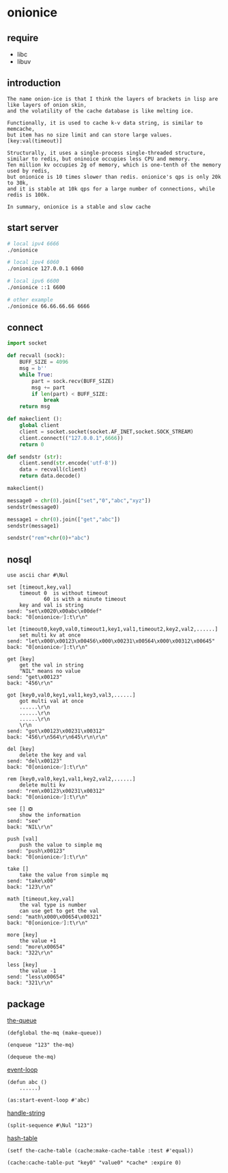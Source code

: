 # onionice

## require

* libc 
* libuv

## introduction
```text
The name onion-ice is that I think the layers of brackets in lisp are like layers of onion skin, 
and the volatility of the cache database is like melting ice. 

Functionally, it is used to cache k-v data string, is similar to memcache, 
but item has no size limit and can store large values. [key:val(timeout)]

Structurally, it uses a single-process single-threaded structure, 
similar to redis, but oninoice occupies less CPU and memory. 
Ten million kv occupies 2g of memory, which is one-tenth of the memory used by redis, 
but onionice is 10 times slower than redis. onionice's qps is only 20k to 30k, 
and it is stable at 10k qps for a large number of connections, while redis is 100k.

In summary, onionice is a stable and slow cache
```
## start server
```bash
# local ipv4 6666
./onionice

# local ipv4 6060
./onionice 127.0.0.1 6060

# local ipv6 6600
./onionice ::1 6600

# other example
./onionice 66.66.66.66 6666
```

## connect
```python
import socket

def recvall (sock):
    BUFF_SIZE = 4096
    msg = b''
    while True:
        part = sock.recv(BUFF_SIZE)
        msg += part
        if len(part) < BUFF_SIZE:
            break
    return msg

def makeclient ():
    global client
    client = socket.socket(socket.AF_INET,socket.SOCK_STREAM)
    client.connect(("127.0.0.1",6666))
    return 0

def sendstr (str):
    client.send(str.encode('utf-8'))
    data = recvall(client)
    return data.decode()

makeclient()

message0 = chr(0).join(["set","0","abc","xyz"])
sendstr(message0)

message1 = chr(0).join(["get","abc"])
sendstr(message1)

sendstr("rem"+chr(0)+"abc")
```

## nosql
```text
use ascii char #\Nul
```
```text
set [timeout,key,val]
    timeout 0  is without timeout   
            60 is with a minute timeout  
    key and val is string
send: "set\x0020\x00abc\x00def"
back: "0[onionice✅]:t\r\n"
```
```text
let [timeout0,key0,val0,timeout1,key1,val1,timeout2,key2,val2,......]
    set multi kv at once
send: "let\x000\x00123\x00456\x000\x00231\x00564\x000\x00312\x00645"
back: "0[onionice✅]:t\r\n"
```
```text
get [key]
    get the val in string
    "NIL" means no value
send: "get\x00123"
back: "456\r\n"
```
```text
got [key0,val0,key1,val1,key3,val3,......]
    got multi val at once
    ......\r\n
    ......\r\n
    ......\r\n
    \r\n
send: "got\x00123\x00231\x00312"
back: "456\r\n564\r\n645\r\n\r\n"
```
```text
del [key]
    delete the key and val
send: "del\x00123"
back: "0[onionice✅]:t\r\n"
```
```text
rem [key0,val0,key1,val1,key2,val2,......]
    delete multi kv
send: "rem\x00123\x00231\x00312"
back: "0[onionice✅]:t\r\n"
```
```text
see [] ❎
    show the information
send: "see"
back: "NIL\r\n"
```
```text
push [val]
    push the value to simple mq
send: "push\x00123"
back: "0[onionice✅]:t\r\n"
```
```text
take [] 
    take the value from simple mq
send: "take\x00"
back: "123\r\n"
```
```text
math [timeout,key,val]
    the val type is number
    can use get to get the val
send: "math\x000\x00654\x00321"
back: "0[onionice✅]:t\r\n"
```
```text
more [key]
    the value +1
send: "more\x00654"
back: "322\r\n"
```
```text
less [key]
    the value -1
send: "less\x00654"
back: "321\r\n"
```

## package
[the-queue](http://sbcl.org/manual/index.html#Queue)
```common-lisp
(defglobal the-mq (make-queue))

(enqueue "123" the-mq)

(dequeue the-mq)
```
[event-loop](https://github.com/orthecreedence/cl-async)
```common-lisp
(defun abc ()
    ......)
    
(as:start-event-loop #'abc)
```
[handle-string](https://github.com/sharplispers/split-sequence)
```common-lisp
(split-sequence #\Nul "123")
```
[hash-table](https://github.com/diogoalexandrefranco/cl-cache-tables)
```common-lisp
(setf the-cache-table (cache:make-cache-table :test #'equal))

(cache:cache-table-put "key0" "value0" *cache* :expire 0)
```
